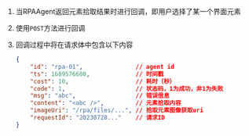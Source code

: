 1. 当RPAAgent返回元素拾取结果时进行回调，即用户选择了某一个界面元素
2. 使用`POST`方法进行回调
3. 回调过程中将在请求体中包含以下内容

    ```json
    {
        "id": "rpa-01",               // agent id
        "ts": 1689576608,             // 时间戳
        "cost": 10,                   // 耗时（秒）
        "code": 1,                    // 状态码，1为成功，非1为失败
        "msg": "abc",                 // 错误信息
        "content": "<abc />",         // 元素拾取内容
        "imageUri": "/rpa/files/...", // 拾取元素图像获取uri
        "requestId": "20230728..."    // 请求ID
    }
    ```